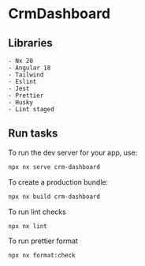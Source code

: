 # CrmDashboard

## Libraries

    - Nx 20
    - Angular 18
    - Tailwind
    - Eslint
    - Jest
    - Prettier
    - Husky
    - Lint staged

## Run tasks

To run the dev server for your app, use:

```sh
npx nx serve crm-dashboard
```

To create a production bundle:

```sh
npx nx build crm-dashboard
```

To run lint checks

```sh
npx nx lint
```

To run prettier format

```sh
npx nx format:check
```
